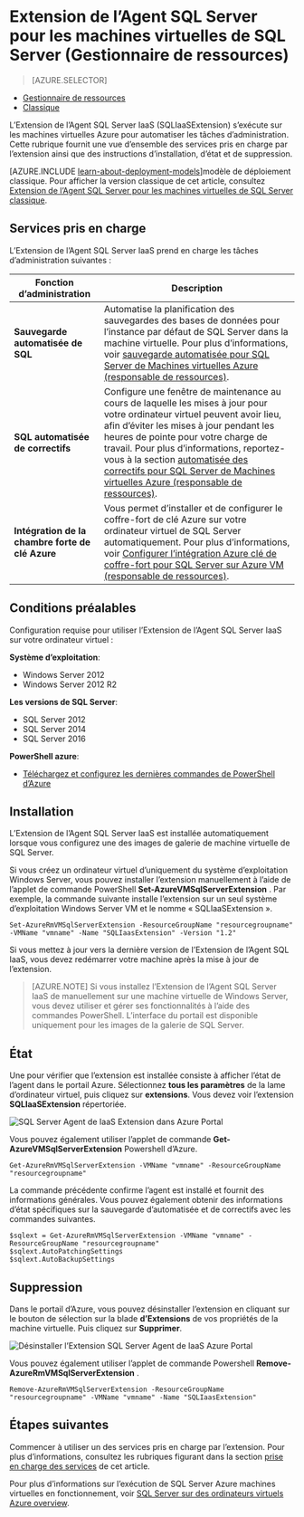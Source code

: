 <properties
    pageTitle="Extension de l’Agent SQL Server pour les machines virtuelles de SQL Server (Gestionnaire de ressources) | Microsoft Azure"
    description="Cette rubrique décrit la procédure pour gérer l’extension de l’agent SQL Server, qui automatise les tâches d’administration spécifiques de SQL Server. Citons notamment automatisé de sauvegarde automatisée de correctifs et Azure clé de chambre forte intégration. Cette rubrique utilise le mode de déploiement du Gestionnaire de ressources."
    services="virtual-machines-windows"
    documentationCenter=""
    authors="rothja"
    manager="jhubbard"
    editor=""
    tags="azure-resource-manager"/>

<tags
    ms.service="virtual-machines-windows"
    ms.devlang="na"
    ms.topic="article"
    ms.tgt_pltfrm="vm-windows-sql-server"
    ms.workload="infrastructure-services"
    ms.date="10/27/2016"
    ms.author="jroth"/>

# <a name="sql-server-agent-extension-for-sql-server-vms-resource-manager"></a>Extension de l’Agent SQL Server pour les machines virtuelles de SQL Server (Gestionnaire de ressources)

> [AZURE.SELECTOR]
- [Gestionnaire de ressources](virtual-machines-windows-sql-server-agent-extension.md)
- [Classique](virtual-machines-windows-classic-sql-server-agent-extension.md)

L’Extension de l’Agent SQL Server IaaS (SQLIaaSExtension) s’exécute sur les machines virtuelles Azure pour automatiser les tâches d’administration. Cette rubrique fournit une vue d’ensemble des services pris en charge par l’extension ainsi que des instructions d’installation, d’état et de suppression.

[AZURE.INCLUDE [learn-about-deployment-models](../../includes/learn-about-deployment-models-rm-include.md)]modèle de déploiement classique. Pour afficher la version classique de cet article, consultez [Extension de l’Agent SQL Server pour les machines virtuelles de SQL Server classique](virtual-machines-windows-classic-sql-server-agent-extension.md).

## <a name="supported-services"></a>Services pris en charge

L’Extension de l’Agent SQL Server IaaS prend en charge les tâches d’administration suivantes :

| Fonction d’administration | Description |
|---------------------|-------------------------------|
| **Sauvegarde automatisée de SQL** | Automatise la planification des sauvegardes des bases de données pour l’instance par défaut de SQL Server dans la machine virtuelle. Pour plus d’informations, voir [sauvegarde automatisée pour SQL Server de Machines virtuelles Azure (responsable de ressources)](virtual-machines-windows-sql-automated-backup.md).|
| **SQL automatisée de correctifs** | Configure une fenêtre de maintenance au cours de laquelle les mises à jour pour votre ordinateur virtuel peuvent avoir lieu, afin d’éviter les mises à jour pendant les heures de pointe pour votre charge de travail. Pour plus d’informations, reportez-vous à la section [automatisée des correctifs pour SQL Server de Machines virtuelles Azure (responsable de ressources)](virtual-machines-windows-sql-automated-patching.md).|
| **Intégration de la chambre forte de clé Azure** | Vous permet d’installer et de configurer le coffre-fort de clé Azure sur votre ordinateur virtuel de SQL Server automatiquement. Pour plus d’informations, voir [Configurer l’intégration Azure clé de coffre-fort pour SQL Server sur Azure VM (responsable de ressources)](virtual-machines-windows-ps-sql-keyvault.md).|

## <a name="prerequisites"></a>Conditions préalables

Configuration requise pour utiliser l’Extension de l’Agent SQL Server IaaS sur votre ordinateur virtuel :

**Système d’exploitation**:

- Windows Server 2012
- Windows Server 2012 R2

**Les versions de SQL Server**:

- SQL Server 2012
- SQL Server 2014
- SQL Server 2016

**PowerShell azure**:

- [Téléchargez et configurez les dernières commandes de PowerShell d’Azure](../powershell-install-configure.md)

## <a name="installation"></a>Installation

L’Extension de l’Agent SQL Server IaaS est installée automatiquement lorsque vous configurez une des images de galerie de machine virtuelle de SQL Server.

Si vous créez un ordinateur virtuel d’uniquement du système d’exploitation Windows Server, vous pouvez installer l’extension manuellement à l’aide de l’applet de commande PowerShell **Set-AzureVMSqlServerExtension** . Par exemple, la commande suivante installe l’extension sur un seul système d’exploitation Windows Server VM et le nomme « SQLIaaSExtension ».

    Set-AzureRmVMSqlServerExtension -ResourceGroupName "resourcegroupname" -VMName "vmname" -Name "SQLIaasExtension" -Version "1.2"

Si vous mettez à jour vers la dernière version de l’Extension de l’Agent SQL IaaS, vous devez redémarrer votre machine après la mise à jour de l’extension.

>[AZURE.NOTE] Si vous installez l’Extension de l’Agent SQL Server IaaS de manuellement sur une machine virtuelle de Windows Server, vous devez utiliser et gérer ses fonctionnalités à l’aide des commandes PowerShell. L’interface du portail est disponible uniquement pour les images de la galerie de SQL Server.

## <a name="status"></a>État

Une pour vérifier que l’extension est installée consiste à afficher l’état de l’agent dans le portail Azure. Sélectionnez **tous les paramètres** de la lame d’ordinateur virtuel, puis cliquez sur **extensions**. Vous devez voir l’extension **SQLIaaSExtension** répertoriée.

![SQL Server Agent de IaaS Extension dans Azure Portal](./media/virtual-machines-windows-sql-server-agent-extension/azure-rm-sql-server-iaas-agent-portal.png)

Vous pouvez également utiliser l’applet de commande **Get-AzureVMSqlServerExtension** Powershell d’Azure.

    Get-AzureRmVMSqlServerExtension -VMName "vmname" -ResourceGroupName "resourcegroupname"

La commande précédente confirme l’agent est installé et fournit des informations générales. Vous pouvez également obtenir des informations d’état spécifiques sur la sauvegarde d’automatisée et de correctifs avec les commandes suivantes.

    $sqlext = Get-AzureRmVMSqlServerExtension -VMName "vmname" -ResourceGroupName "resourcegroupname"
    $sqlext.AutoPatchingSettings
    $sqlext.AutoBackupSettings

## <a name="removal"></a>Suppression   

Dans le portail d’Azure, vous pouvez désinstaller l’extension en cliquant sur le bouton de sélection sur la blade **d’Extensions** de vos propriétés de la machine virtuelle. Puis cliquez sur **Supprimer**.

![Désinstaller l’Extension SQL Server Agent de IaaS Azure Portal](./media/virtual-machines-windows-sql-server-agent-extension/azure-rm-sql-server-iaas-agent-uninstall.png)

Vous pouvez également utiliser l’applet de commande Powershell **Remove-AzureRmVMSqlServerExtension** .

    Remove-AzureRmVMSqlServerExtension -ResourceGroupName "resourcegroupname" -VMName "vmname" -Name "SQLIaasExtension"

## <a name="next-steps"></a>Étapes suivantes

Commencer à utiliser un des services pris en charge par l’extension. Pour plus d’informations, consultez les rubriques figurant dans la section [prise en charge des services](#supported-services) de cet article.

Pour plus d’informations sur l’exécution de SQL Server Azure machines virtuelles en fonctionnement, voir [SQL Server sur des ordinateurs virtuels Azure overview](virtual-machines-windows-sql-server-iaas-overview.md).
